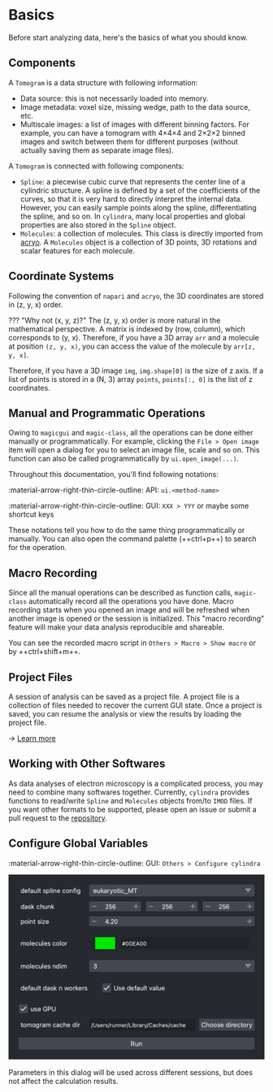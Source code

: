 # Basics

Before start analyzing data, here's the basics of what you should know.

## Components

A `Tomogram` is a data structure with following information:

- Data source: this is not necessarily loaded into memory.
- Image metadata: voxel size, missing wedge, path to the data source, etc.
- Multiscale images: a list of images with different binning factors. For example,
  you can have a tomogram with 4&times;4&times;4 and 2&times;2&times;2 binned images
  and switch between them for different purposes (without actually saving them as
  separate image files).

A `Tomogram` is connected with following components:

- `Spline`: a piecewise cubic curve that represents the center line of a cylindric
  structure. A spline is defined by a set of the coefficients of the curves, so that
  it is very hard to directly interpret the internal data. However, you can easily
  sample points along the spline, differentiating the spline, and so on. In `cylindra`,
  many local properties and global properties are also stored in the `Spline` object.
- `Molecules`: a collection of molecules. This class is directly imported from
  [acryo](https://hanjinliu.github.io/acryo/main/molecules.html). A `Molecules` object
  is a collection of 3D points, 3D rotations and scalar features for each molecule.

## Coordinate Systems

Following the convention of `napari` and `acryo`, the 3D coordinates are stored in
(z, y, x) order.

??? "Why not (x, y, z)?"
    The (z, y, x) order is more natural in the mathematical perspective. A matrix is
    indexed by (row, column), which corresponds to (y, x). Therefore, if you have a
    3D array `arr` and a molecule at position `(z, y, x)`, you can access the value
    of the molecule by `arr[z, y, x]`.

Therefore, if you have a 3D image `img`, `img.shape[0]` is the size of z axis. If a list
of points is stored in a (N, 3) array `points`, `points[:, 0]` is the list of z
coordinates.

## Manual and Programmatic Operations

Owing to `magicgui` and `magic-class`, all the operations can be done either manually
or programmatically. For example, clicking the `File > Open image` item will open a
dialog for you to select an image file, scale and so on. This function can also be
called programmatically by `ui.open_image(...)`.

Throughout this documentation, you'll find following notations:

:material-arrow-right-thin-circle-outline: API: `ui.<method-name>`

:material-arrow-right-thin-circle-outline: GUI: `XXX > YYY` or maybe some shortcut keys

These notations tell you how to do the same thing programmatically or manually. You can
also open the command palette (++ctrl+p++) to search for the operation.

## Macro Recording

Since all the manual operations can be described as function calls, `magic-class`
automatically record all the operations you have done. Macro recording starts when
you opened an image and will be refreshed when another image is opened or the session
is initialized. This "macro recording" feature will make your data analysis
reproducible and shareable.

You can see the recorded macro script in `Others > Macro > Show macro` or by
++ctrl+shift+m++.

## Project Files

A session of analysis can be saved as a project file. A project file is a collection
of files needed to recover the current GUI state. Once a project is saved, you can
resume the analysis or view the results by loading the project file.

&rarr; [Learn more](project_io.md)

## Working with Other Softwares

As data analyses of electron microscopy is a complicated process, you may need to
combine many softwares together. Currently, `cylindra` provides functions to read/write
`Spline` and `Molecules` objects from/to `IMOD` files. If you want other formats to be
supported, please open an issue or submit a pull request to the [repository](https://github.com/hanjinliu/cylindra).

## Configure Global Variables

:material-arrow-right-thin-circle-outline: GUI: `Others > Configure cylindra`

![Configure cylindra](images/configure_cylindra.png)

Parameters in this dialog will be used across different sessions, but does not affect
the calculation results.
